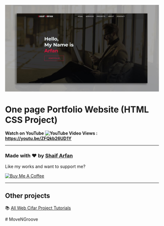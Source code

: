 ![Watch Now](./img/Design.jpg)
# One page Portfolio Website (HTML CSS Project)
**Watch on YouTube ![YouTube Video Views](https://img.shields.io/youtube/views/ZFQkb26UD1Y?style=social) : https://youtu.be/ZFQkb26UD1Y**

---

### Made with ❤️ by [Shaif Arfan](https://www.instagram.com/shaifarfan08/)

Like my works and want to support me?

<a href="https://www.buymeacoffee.com/shaifarfan08" target="_blank"><img src="https://cdn.buymeacoffee.com/buttons/v2/default-blue.png" alt="Buy Me A Coffee" style="height: 45px !important;width: 162.75px !important;" ></a>

---

## Other projects

📚 [All Web Cifar Project Tutorials](https://github.com/ShaifArfan/wc-project-tutorials)
  


#   M o v e N G r o o v e 
 
 